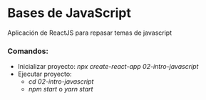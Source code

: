 # Bases de JavaScript
Aplicación de ReactJS para repasar temas de javascript

### Comandos:
* Inicializar proyecto: _npx create-react-app 02-intro-javascript_
* Ejecutar proyecto:
  * _cd 02-intro-javascript_
  * _npm start_ o _yarn start_